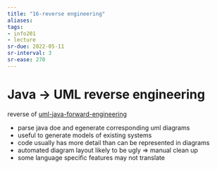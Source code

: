 ```yaml
---
title: "16-reverse engineering"
aliases: 
tags: 
- info201
- lecture
sr-due: 2022-05-11
sr-interval: 3
sr-ease: 270
---
```



# Java -> UML reverse engineering
reverse of [uml-java-forward-engineering](notes/uml-java-forward-engineering.md)

- parse java doe and egenerate corresponding uml diagrams
- useful to generate models of existing systems
- code usually has more detail than can be represented in diagrams
- automated diagram layout likely to be ugly ⇒ manual clean up
- some language specific features may not translate


